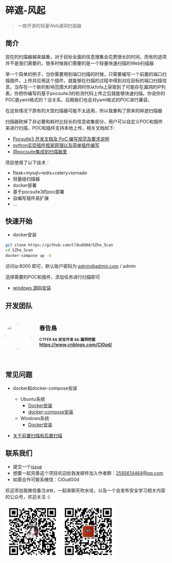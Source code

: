 # 碎遮-风起

> 一款开源的轻量Web漏洞扫描器

## 简介

现在的扫描器越来越重，对于目标全面的信息搜集会花费很长的时间，而有的选项并不是我们需要的，很多时候我们需要的是一个轻量快速扫描的Web扫描器

举一个简单的例子，当你需要用到端口扫描的时候，只需要编写一个前置的端口扫描插件，上传并应用这个插件，就能够在扫描的过程中得到对应目标的端口扫描信息。当存在一个新的影响范围大的漏洞时你从fofa上获取到了可能存在漏洞的IP列表，你把你编写的基于pocsuite3的检测代码上传之后就能够快速扫描。你说你的POC是yaml格式的？没关系，后期我们也会对yaml格式的POC进行兼容。

在这些情况下原有的大型扫描器可能不太适用，所以我重构了原来的碎遮扫描器

扫描器砍掉了非必要和耗时比较长的信息收集部分，用户可以自定义POC和插件来进行扫描，POC和插件支持本地上传，相关文档如下:

+ [Pocsuite3 开发文档及 PoC 编写规范及要求说明](./other/CODING.md)
+ [python实现插件框架原理以及简单插件编写](./other/pythonPlugin.md)
+ [将pocsuite集成到扫描器里](./other/pocsuite2SZhe.md)


项目使用了以下技术：
+ flask+mysql+redis+celery+tornado
+ 轻量级扫描器
+ docker部署
+ 基于pocsuite3的poc部署
+ 自编写插件易扩展
+ ...


## 快速开始 

+ docker安装 
```bash
git clone https://github.com/Cl0udG0d/SZhe_Scan
cd SZhe_Scan
docker-compose up -d 
``` 

访问ip:8000 即可，默认账户密码为:admin@admin.com / admin 

选择需要的POC和插件，添加任务进行扫描即可

+ [windows 源码安装](./other/winSetup.md)

## 开发团队

<div style="display: flex;padding: 25px 0;border-bottom: 1px dotted #ddd;">
    <div class="avatar" style="flex: 0 0 80px;display: block;">
        <img src="https://avatars.githubusercontent.com/u/45556496" width="80" height="80" style="border-radius: 50%;object-fit: cover;max-width: 100%;">
    </div>
    <div class="profile" style="padding-left: 26px;flex: 1;display: block;">
        <h3 style="margin: 0;font-size: 1.3em;">
            春告鳥
        </h3>
        <dl>
            <dt style="text-transform: uppercase;font-size: 0.84em;font-weight: 600;">CTFer && 安全开发 && 漏洞挖掘</dt>
            <dt style="font-weight: 600;">
                <a href="https://www.cnblogs.com/Cl0ud/" target="_blank">https://www.cnblogs.com/Cl0ud/
                </a>
            </dt>
        </dl>
    </div>
</div>

## 常见问题 
+ docker和docker-compose安装
  + Ubuntu系统 
    + [Docker安装](https://www.runoob.com/docker/ubuntu-docker-install.html)
    + [docker-compose安装](./other/docker-compose_install.md)
  + Windows系统
    + [Docker安装](https://www.runoob.com/docker/windows-docker-install.html)

+ [关于前置扫描和后置扫描](./other/beforeAndPostScan.md)
## 联系我们
- 提交一个[issue](https://github.com/Cl0udG0d/SZhe_Scan/issues/new)
- 想要一起完善这个项目欢迎给我发邮件加入作者群：[2585614464@qq.com](mailto:2585614464@qq.com)
- 如需合作可联系微信：Cl0udG0d

欢迎添加我微信备注`进群`，一起来聊天吹水哇，以及一个会发布安全学习相关内容的公众号，欢迎关注 :)


<div>
    <img  alt="JPG" src="https://github.com/Cl0udG0d/Cl0udG0d/raw/main/images/cgn.jpg"  width="170px" />
    <img  alt="JPG" src="https://github.com/Cl0udG0d/Cl0udG0d/raw/main/images/gzh.jpg"  width="170px" />
</div>
